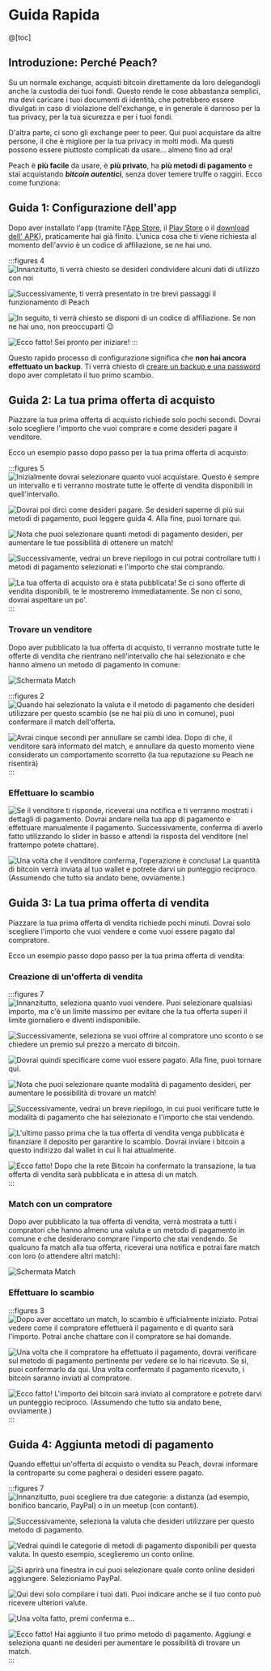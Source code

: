 # Guida Rapida

@[toc]

## Introduzione: Perché Peach?

Su un normale exchange, acquisti bitcoin direttamente da loro delegandogli anche la custodia dei tuoi fondi. Questo rende le cose abbastanza semplici, ma devi caricare i tuoi documenti di identità, che potrebbero essere divulgati in caso di violazione dell'exchange, e in generale è dannoso per la tua privacy, per la tua sicurezza e per i tuoi fondi.

D'altra parte, ci sono gli exchange peer to peer. Qui puoi acquistare da altre persone, il che è migliore per la tua privacy in molti modi. Ma questi possono essere piuttosto complicati da usare... almeno fino ad ora!

Peach è **più facile** da usare, è **più privato**, ha **più metodi di pagamento** e stai acquistando _**bitcoin autentici**_, senza dover temere truffe o raggiri. Ecco come funziona:

## Guida 1: Configurazione dell'app

Dopo aver installato l'app (tramite l'[App Store]($iosUrl$), il [Play Store]($androidUrl$) o il [download dell' APK](/it/apk/)), praticamente hai già finito.
L'unica cosa che ti viene richiesta al momento dell'avvio è un codice di affiliazione, se ne hai uno.

:::figures 4
![Innanzitutto, ti verrà chiesto se desideri condividere alcuni dati di utilizzo con noi](/img/faq/quickstart/onboarding/usage-data.png)

![Successivamente, ti verrà presentato in tre brevi passaggi il funzionamento di Peach](/img/faq/quickstart/onboarding/1.png)

![In seguito, ti verrà chiesto se disponi di un codice di affiliazione. Se non ne hai uno, non preoccuparti 😉](/img/faq/quickstart/onboarding/new.png)

![Ecco fatto! Sei pronto per iniziare!](/img/faq/quickstart/onboarding/created.png)
:::

Questo rapido processo di configurazione significa che **non hai ancora effettuato un backup**. Ti verrà chiesto di [creare un backup e una password](/it/faq/account/#how-should-i-store-my-backup) dopo aver completato il tuo primo scambio.

## Guida 2: La tua prima offerta di acquisto

Piazzare la tua prima offerta di acquisto richiede solo pochi secondi. Dovrai solo scegliere l'importo che vuoi comprare e come desideri pagare il venditore.

Ecco un esempio passo dopo passo per la tua prima offerta di acquisto:

:::figures 5
![Inizialmente dovrai selezionare quanto vuoi acquistare. Questo è sempre un intervallo e ti verranno mostrate tutte le offerte di vendita disponibili in quell'intervallo.](/img/faq/quickstart/buy/BuyStep1.png)

![Dovrai poi dirci come desideri pagare. Se desideri saperne di più sui metodi di pagamento, puoi [leggere guida 4](#guida-4-aggiunta-metodi-di-pagamento). Alla fine, puoi tornare qui.](/img/faq/quickstart/buy/BuyStep2.png)

![Nota che puoi selezionare quanti metodi di pagamento desideri, per aumentare le tue possibilità di ottenere un match!](/img/faq/quickstart/buy/BuyStep3.png)

![Successivamente, vedrai un breve riepilogo in cui potrai controllare tutti i metodi di pagamento selezionati e l'importo che stai comprando.](/img/faq/quickstart/buy/BuyStep4.png)

![La tua offerta di acquisto ora è stata pubblicata! Se ci sono offerte di vendita disponibili, te le mostreremo immediatamente. Se non ci sono, dovrai aspettare un po'.](/img/faq/quickstart/buy/BuyStep5.png)
:::

### Trovare un venditore

Dopo aver pubblicato la tua offerta di acquisto, ti verranno mostrate tutte le offerte di vendita che rientrano nell'intervallo che hai selezionato e che hanno almeno un metodo di pagamento in comune:

![Schermata Match](/img/faq/quickstart/buy/MatchCardExplainer.png)

:::figures 2
![Quando hai selezionato la valuta e il metodo di pagamento che desideri utilizzare per questo scambio (se ne hai più di uno in comune), puoi confermare il match dell'offerta.](/img/faq/quickstart/buy/BuyStep6.png)

![Avrai cinque secondi per annullare se cambi idea. Dopo di che, il venditore sarà informato del match, e annullare da questo momento viene considerato un comportamento scorretto (la tua reputazione su Peach ne risentirà)](/img/faq/quickstart/buy/BuyStep7.png)
:::

### Effettuare lo scambio

![Se il venditore ti risponde, riceverai una notifica e ti verranno mostrati i dettagli di pagamento. Dovrai andare nella tua app di pagamento e effettuare manualmente il pagamento. Successivamente, conferma di averlo fatto utilizzando lo slider in basso e attendi la risposta del venditore (nel frattempo potete chattare).](/img/faq/quickstart/buy/BuyStep8.png)

![Una volta che il venditore conferma, l'operazione è conclusa! La quantità di bitcoin verrà inviata al tuo wallet e potrete darvi un punteggio reciproco. (Assumendo che tutto sia andato bene, ovviamente.)](/img/faq/quickstart/buy/BuyStep9.png)

## Guida 3: La tua prima offerta di vendita

Piazzare la tua prima offerta di vendita richiede pochi minuti. Dovrai solo scegliere l'importo che vuoi vendere e come vuoi essere pagato dal compratore.

Ecco un esempio passo dopo passo per la tua prima offerta di vendita:

### Creazione di un'offerta di vendita

:::figures 7
![Innanzitutto, seleziona quanto vuoi vendere. Puoi selezionare qualsiasi importo, ma c'è un limite massimo per evitare che la tua offerta superi il limite giornaliero e diventi indisponibile.](/img/faq/quickstart/sell/SellStep01.png)

![Successivamente, seleziona se vuoi offrire al compratore uno sconto o se chiedere un premio sul prezzo a mercato di bitcoin.](/img/faq/quickstart/sell/SellStep02.png)

![Dovrai quindi specificare come vuoi essere pagato. Alla fine, puoi tornare qui.](/img/faq/quickstart/sell/SellStep03.png)

![Nota che puoi selezionare quante modalità di pagamento desideri, per aumentare le possibilità di trovare un match!](/img/faq/quickstart/sell/SellStep04.png)

![Successivamente, vedrai un breve riepilogo, in cui puoi verificare tutte le modalità di pagamento che hai selezionato e l'importo che stai vendendo.](/img/faq/quickstart/sell/SellStep05.png)

![L'ultimo passo prima che la tua offerta di vendita venga pubblicata è finanziare il deposito per garantire lo scambio. Dovrai inviare i bitcoin a questo indirizzo dal wallet in cui li hai attualmente.](/img/faq/quickstart/sell/SellStep06.png)

![Ecco fatto! Dopo che la rete Bitcoin ha confermato la transazione, la tua offerta di vendita sarà pubblicata e in attesa di un match.](/img/faq/quickstart/sell/SellStep07.png)
:::

### Match con un compratore

Dopo aver pubblicato la tua offerta di vendita, verrà mostrata a tutti i compratori che hanno almeno una valuta e un metodo di pagamento in comune e che desiderano comprare l'importo che stai vendendo. Se qualcuno fa match alla tua offerta, riceverai una notifica e potrai fare match con loro (o attendere altri match):

![Schermata Match](/img/faq/quickstart/sell/MatchCardExplainer.png)

### Effettuare lo scambio

:::figures 3
![Dopo aver accettato un match, lo scambio è ufficialmente iniziato. Potrai vedere come il compratore effettuerà il pagamento e di quanto sarà l'importo. Potrai anche chattare con il compratore se hai domande.](/img/faq/quickstart/sell/SellStep08.png)

![Una volta che il compratore ha effettuato il pagamento, dovrai verificare sul metodo di pagamento pertinente per vedere se lo hai ricevuto. Se si, puoi confermarlo da qui. Una volta confermato il pagamento ricevuto, i bitcoin saranno inviati al compratore.](/img/faq/quickstart/sell/SellStep09.png)

![Ecco fatto! L'importo dei bitcoin sarà inviato al compratore e potrete darvi un punteggio reciproco. (Assumendo che tutto sia andato bene, ovviamente.)](/img/faq/quickstart/sell/SellStep10.png)
:::

## Guida 4: Aggiunta metodi di pagamento

Quando effettui un'offerta di acquisto o vendita su Peach, dovrai informare la controparte su come pagherai o desideri essere pagato.

:::figures 7
![Innanzitutto, puoi scegliere tra due categorie: **a distanza** (ad esempio, bonifico bancario, PayPal) o in un **meetup** (con contanti).](/img/faq/quickstart/add-payment-method/AddPM01.png)

![Successivamente, seleziona la valuta che desideri utilizzare per questo metodo di pagamento.](/img/faq/quickstart/add-payment-method/AddPM02.png)

![Vedrai quindi le categorie di metodi di pagamento disponibili per questa valuta. In questo esempio, sceglieremo un conto online.](/img/faq/quickstart/add-payment-method/AddPM03.png)

![Si aprirà una finestra in cui puoi selezionare quale conto online desideri aggiungere. Selezioniamo PayPal.](/img/faq/quickstart/add-payment-method/AddPM04.png)

![Qui devi solo compilare i tuoi dati. Puoi indicare anche se il tuo conto può ricevere ulteriori valute.](/img/faq/quickstart/add-payment-method/AddPM05.png)

![Una volta fatto, premi conferma e...](/img/faq/quickstart/add-payment-method/AddPM06.png)

![Ecco fatto! Hai aggiunto il tuo primo metodo di pagamento. Aggiungi e seleziona quanti ne desideri per aumentare le possibilità di trovare un match.](/img/faq/quickstart/add-payment-method/AddPM07.png)
:::

